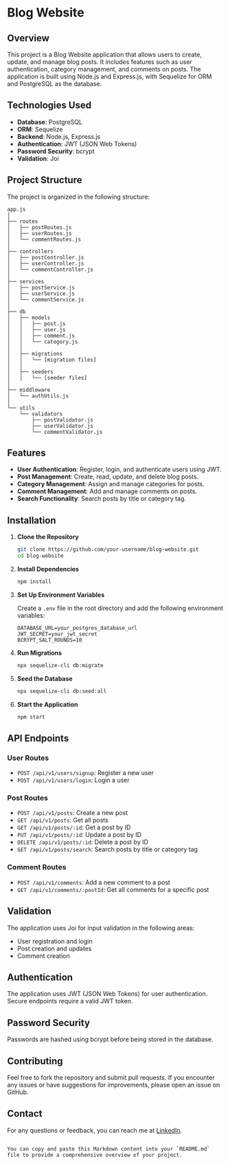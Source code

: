 # Blog Website

## Overview

This project is a Blog Website application that allows users to create, update, and manage blog posts. It includes features such as user authentication, category management, and comments on posts. The application is built using Node.js and Express.js, with Sequelize for ORM and PostgreSQL as the database.

## Technologies Used

- **Database**: PostgreSQL
- **ORM**: Sequelize
- **Backend**: Node.js, Express.js
- **Authentication**: JWT (JSON Web Tokens)
- **Password Security**: bcrypt
- **Validation**: Joi

## Project Structure

The project is organized in the following structure:

```
app.js
│
├── routes
│   ├── postRoutes.js
│   ├── userRoutes.js
│   └── commentRoutes.js
│
├── controllers
│   ├── postController.js
│   ├── userController.js
│   └── commentController.js
│
├── services
│   ├── postService.js
│   ├── userService.js
│   └── commentService.js
│
├── db
│   ├── models
│   │   ├── post.js
│   │   ├── user.js
│   │   ├── comment.js
│   │   └── category.js
│   │
│   ├── migrations
│   │   └── [migration files]
│   │
│   ├── seeders
│   │   └── [seeder files]
│
├── middleware
│   └── authUtils.js
│
└── utils
    └── validators
        ├── postValidator.js
        ├── userValidator.js
        └── commentValidator.js
```

## Features

- **User Authentication**: Register, login, and authenticate users using JWT.
- **Post Management**: Create, read, update, and delete blog posts.
- **Category Management**: Assign and manage categories for posts.
- **Comment Management**: Add and manage comments on posts.
- **Search Functionality**: Search posts by title or category tag.

## Installation

1. **Clone the Repository**

   ```bash
   git clone https://github.com/your-username/blog-website.git
   cd blog-website
   ```

2. **Install Dependencies**

   ```bash
   npm install
   ```

3. **Set Up Environment Variables**

   Create a `.env` file in the root directory and add the following environment variables:

   ```env
   DATABASE_URL=your_postgres_database_url
   JWT_SECRET=your_jwt_secret
   BCRYPT_SALT_ROUNDS=10
   ```

4. **Run Migrations**

   ```bash
   npx sequelize-cli db:migrate
   ```

5. **Seed the Database**

   ```bash
   npx sequelize-cli db:seed:all
   ```

6. **Start the Application**

   ```bash
   npm start
   ```

## API Endpoints

### User Routes

- `POST /api/v1/users/signup`: Register a new user
- `POST /api/v1/users/login`: Login a user

### Post Routes

- `POST /api/v1/posts`: Create a new post
- `GET /api/v1/posts`: Get all posts
- `GET /api/v1/posts/:id`: Get a post by ID
- `PUT /api/v1/posts/:id`: Update a post by ID
- `DELETE /api/v1/posts/:id`: Delete a post by ID
- `GET /api/v1/posts/search`: Search posts by title or category tag

### Comment Routes

- `POST /api/v1/comments`: Add a new comment to a post
- `GET /api/v1/comments/:postId`: Get all comments for a specific post

## Validation

The application uses Joi for input validation in the following areas:

- User registration and login
- Post creation and updates
- Comment creation

## Authentication

The application uses JWT (JSON Web Tokens) for user authentication. Secure endpoints require a valid JWT token.

## Password Security

Passwords are hashed using bcrypt before being stored in the database.

## Contributing

Feel free to fork the repository and submit pull requests. If you encounter any issues or have suggestions for improvements, please open an issue on GitHub.

## Contact

For any questions or feedback, you can reach me at [LinkedIn](https://www.linkedin.com/in/connect2abdulaziz).

```

You can copy and paste this Markdown content into your `README.md` file to provide a comprehensive overview of your project.
